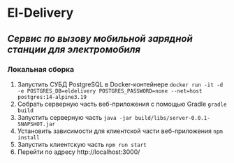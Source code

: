 # El-Delivery
## _Сервис  по вызову мобильной зарядной станции для электромобиля_

### Локальная сборка
1. Запустить СУБД PostgreSQL в Docker-контейнере ``` docker run -it -d -e POSTGRES_DB=eldelivery POSTGRES_PASSWORD=none --net=host postgres:14-alpine3.19 ```
2. Собрать серверную часть веб-приложения с помощью Gradle ``` gradle build ```
3. Запустить серверную часть ``` java -jar build/libs/server-0.0.1-SNAPSHOT.jar ```
4. Установить зависимости для клиентской части веб-приложения ``` npm install ```
5. Запустить клиентскую часть ``` npm run start ```
6. Перейти по адресу http://localhost:3000/